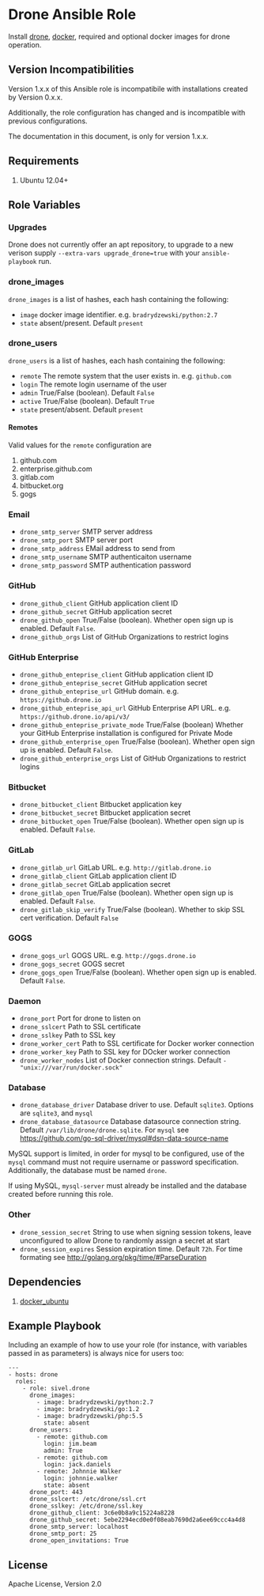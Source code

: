 # Drone Ansible Role

Install [drone](https://github.com/drone/drone), [docker](https://www.docker.io/), required and optional docker images for drone operation.

## Version Incompatibilities

Version 1.x.x of this Ansible role is incompatibile with installations created by Version 0.x.x.

Additionally, the role configuration has changed and is incompatible with previous configurations.

The documentation in this document, is only for version 1.x.x.

## Requirements

1. Ubuntu 12.04+

## Role Variables

### Upgrades

Drone does not currently offer an apt repository, to upgrade to a new verison supply `--extra-vars upgrade_drone=true` with your `ansible-playbook` run.

### drone\_images

`drone_images` is a list of hashes, each hash containing the following:

* `image` docker image identifier. e.g. `bradrydzewski/python:2.7`
* `state` absent/present. Default `present`

### drone\_users

`drone_users` is a list of hashes, each hash containing the following:

* `remote` The remote system that the user exists in. e.g. `github.com`
* `login` The remote login username of the user
* `admin` True/False (boolean). Default `False`
* `active` True/False (boolean). Default `True`
* `state` present/absent. Default `present`

#### Remotes

Valid values for the `remote` configuration are

1. github.com
1. enterprise.github.com
1. gitlab.com
1. bitbucket.org
1. gogs

### Email

* `drone_smtp_server` SMTP server address
* `drone_smtp_port` SMTP server port
* `drone_smtp_address` EMail address to send from
* `drone_smtp_username` SMTP authenticaiton username
* `drone_smtp_password` SMTP authentication password

### GitHub

* `drone_github_client` GitHub application client ID
* `drone_github_secret` GitHub application secret
* `drone_github_open` True/False (boolean). Whether open sign up is enabled. Default `False`.
* `drone_github_orgs` List of GitHub Organizations to restrict logins

### GitHub Enterprise

* `drone_github_enteprise_client` GitHub application client ID
* `drone_github_enteprise_secret` GitHub application secret
* `drone_github_enteprise_url` GitHub domain. e.g. `https://github.drone.io`
* `drone_github_enteprise_api_url` GitHub Enterprise API URL. e.g. `https://github.drone.io/api/v3/`
* `drone_github_enteprise_private_mode` True/False (boolean) Whether your GitHub Enterprise installation is configured for Private Mode
* `drone_github_enterprise_open` True/False (boolean). Whether open sign up is enabled. Default `False`.
* `drone_github_enterprise_orgs` List of GitHub Organizations to restrict logins

### Bitbucket

* `drone_bitbucket_client` Bitbucket application key
* `drone_bitbucket_secret` Bitbucket application secret
* `drone_bitbucket_open` True/False (boolean). Whether open sign up is enabled. Default `False`.

### GitLab

* `drone_gitlab_url` GitLab URL. e.g. `http://gitlab.drone.io`
* `drone_gitlab_client` GitLab application client ID
* `drone_gitlab_secret` GitLab application secret
* `drone_gitlab_open` True/False (boolean). Whether open sign up is enabled. Default `False`.
* `drone_gitlab_skip_verify` True/False (boolean). Whether to skip SSL cert verification. Default `False`

### GOGS

* `drone_gogs_url` GOGS URL. e.g. `http://gogs.drone.io`
* `drone_gogs_secret` GOGS secret
* `drone_gogs_open` True/False (boolean). Whether open sign up is enabled. Default `False`.

### Daemon

* `drone_port` Port for drone to listen on
* `drone_sslcert` Path to SSL certificate
* `drone_sslkey` Path to SSL key
* `drone_worker_cert` Path to SSL certificate for Docker worker connection
* `drone_worker_key` Path to SSL key for DOcker worker connection
* `drone_worker_nodes` List of Docker connection strings.  Default `- "unix:///var/run/docker.sock"`

### Database

* `drone_database_driver` Database driver to use. Default `sqlite3`. Options are `sqlite3`, and `mysql`
* `drone_database_datasource` Database datasource connection string. Default `/var/lib/drone/drone.sqlite`. For `mysql` see https://github.com/go-sql-driver/mysql#dsn-data-source-name

MySQL support is limited, in order for mysql to be configured, use of the `mysql` command must not require username or password specification. Additionally, the database must be named `drone`.

If using MySQL, `mysql-server` must already be installed and the database created before running this role.

### Other

* `drone_session_secret` String to use when signing session tokens, leave unconfigured to allow Drone to randomly assign a secret at start
* `drone_session_expires` Session expiration time. Default `72h`. For time formating see http://golang.org/pkg/time/#ParseDuration

## Dependencies

1. [docker\_ubuntu](https://galaxy.ansible.com/list#/roles/292)

## Example Playbook

Including an example of how to use your role (for instance, with variables passed in as parameters) is always nice for users too:

    ---
    - hosts: drone
      roles:
        - role: sivel.drone
          drone_images:
            - image: bradrydzewski/python:2.7
            - image: bradrydzewski/go:1.2
            - image: bradrydzewski/php:5.5
              state: absent
          drone_users:
            - remote: github.com
              login: jim.beam
              admin: True
            - remote: github.com
              login: jack.daniels
            - remote: Johnnie Walker
              login: johnnie.walker
              state: absent
          drone_port: 443
          drone_sslcert: /etc/drone/ssl.crt
          drone_sslkey: /etc/drone/ssl.key
          drone_github_client: 3c6e0b8a9c15224a8228
          drone_github_secret: 5ebe2294ecd0e0f08eab7690d2a6ee69ccc4a4d8
          drone_smtp_server: localhost
          drone_smtp_port: 25
          drone_open_invitations: True

## License

Apache License, Version 2.0
